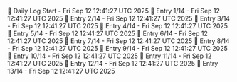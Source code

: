 📅 Daily Log Start - Fri Sep 12 12:41:27 UTC 2025
📌 Entry 1/14 - Fri Sep 12 12:41:27 UTC 2025
📌 Entry 2/14 - Fri Sep 12 12:41:27 UTC 2025
📌 Entry 3/14 - Fri Sep 12 12:41:27 UTC 2025
📌 Entry 4/14 - Fri Sep 12 12:41:27 UTC 2025
📌 Entry 5/14 - Fri Sep 12 12:41:27 UTC 2025
📌 Entry 6/14 - Fri Sep 12 12:41:27 UTC 2025
📌 Entry 7/14 - Fri Sep 12 12:41:27 UTC 2025
📌 Entry 8/14 - Fri Sep 12 12:41:27 UTC 2025
📌 Entry 9/14 - Fri Sep 12 12:41:27 UTC 2025
📌 Entry 10/14 - Fri Sep 12 12:41:27 UTC 2025
📌 Entry 11/14 - Fri Sep 12 12:41:27 UTC 2025
📌 Entry 12/14 - Fri Sep 12 12:41:27 UTC 2025
📌 Entry 13/14 - Fri Sep 12 12:41:27 UTC 2025
